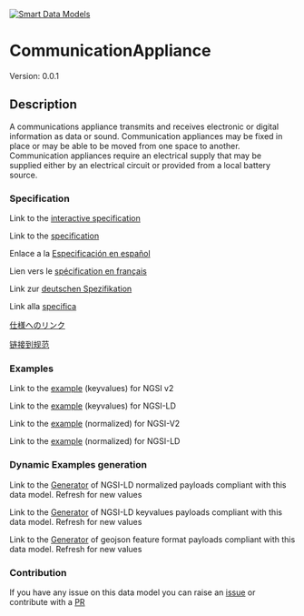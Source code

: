 [![Smart Data Models](https://smartdatamodels.org/wp-content/uploads/2022/01/SmartDataModels_logo.png "Logo")](https://smartdatamodels.org)
# CommunicationAppliance
Version: 0.0.1

## Description 

A communications appliance transmits and receives electronic or digital information as data or sound.  Communication appliances may be fixed in place or may be able to be moved from one space to another. Communication appliances require an electrical supply that may be supplied either by an electrical circuit or provided from a local battery source.
### Specification

Link to the [interactive specification](https://swagger.lab.fiware.org/?url=https://smart-data-models.github.io/dataModel.S4BLDG/CommunicationAppliance/swagger.yaml)

Link to the [specification](https://github.com/smart-data-models/dataModel.S4BLDG/blob/master/CommunicationAppliance/doc/spec.md)

Enlace a la [Especificación en español](https://github.com/smart-data-models/dataModel.S4BLDG/blob/master/CommunicationAppliance/doc/spec_ES.md)

Lien vers le [spécification en français](https://github.com/smart-data-models/dataModel.S4BLDG/blob/master/CommunicationAppliance/doc/spec_FR.md)

Link zur [deutschen Spezifikation](https://github.com/smart-data-models/dataModel.S4BLDG/blob/master/CommunicationAppliance/doc/spec_DE.md)

Link alla [specifica](https://github.com/smart-data-models/dataModel.S4BLDG/blob/master/CommunicationAppliance/doc/spec_IT.md)

[仕様へのリンク](https://github.com/smart-data-models/dataModel.S4BLDG/blob/master/CommunicationAppliance/doc/spec_JA.md)

[链接到规范](https://github.com/smart-data-models/dataModel.S4BLDG/blob/master/CommunicationAppliance/doc/spec_ZH.md)
### Examples

Link to the [example](https://smart-data-models.github.io/dataModel.S4BLDG/CommunicationAppliance/examples/example.json) (keyvalues) for NGSI v2

Link to the [example](https://smart-data-models.github.io/dataModel.S4BLDG/CommunicationAppliance/examples/example.jsonld) (keyvalues) for NGSI-LD

Link to the [example](https://smart-data-models.github.io/dataModel.S4BLDG/CommunicationAppliance/examples/example-normalized.json) (normalized) for NGSI-V2

Link to the [example](https://smart-data-models.github.io/dataModel.S4BLDG/CommunicationAppliance/examples/example-normalized.jsonld) (normalized) for NGSI-LD
### Dynamic Examples generation

Link to the [Generator](https://smartdatamodels.org/extra/ngsi-ld_generator.php?schemaUrl=https://raw.githubusercontent.com/smart-data-models/dataModel.S4BLDG/master/CommunicationAppliance/schema.json&email=info@smartdatamodels.org) of NGSI-LD normalized payloads compliant with this data model. Refresh for new values

Link to the [Generator](https://smartdatamodels.org/extra/ngsi-ld_generator_keyvalues.php?schemaUrl=https://raw.githubusercontent.com/smart-data-models/dataModel.S4BLDG/master/CommunicationAppliance/schema.json&email=info@smartdatamodels.org) of NGSI-LD keyvalues payloads compliant with this data model. Refresh for new values

Link to the [Generator](https://smartdatamodels.org/extra/geojson_features_generator.php?schemaUrl=https://raw.githubusercontent.com/smart-data-models/dataModel.S4BLDG/master/CommunicationAppliance/schema.json&email=info@smartdatamodels.org) of geojson feature format payloads compliant with this data model. Refresh for new values
### Contribution

 If you have any issue on this data model you can raise an [issue](https://github.com/smart-data-models/dataModel.S4BLDG/issues)  or contribute with a [PR](https://github.com/smart-data-models/dataModel.S4BLDG/pulls)